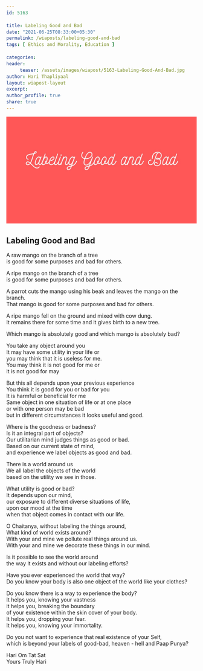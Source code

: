 ```yaml
--- 
id: 5163

title: Labeling Good and Bad
date: "2021-06-25T08:33:00+05:30"
permalink: /wiaposts/labeling-good-and-bad
tags: [ Ethics and Morality, Education ]    

categories: 
header:
     teaser: /assets/images/wiapost/5163-Labeling-Good-And-Bad.jpg
author: Hari Thapliyaal 
layout: wiapost-layout
excerpt:  
author_profile: true 
share: true 
---
```


![Labeling Good and Bad](/assets/images/wiapost/5163-Labeling-Good-And-Bad.jpg)     
   
## Labeling Good and Bad   
    
A raw mango on the branch of a tree    
is good for some purposes and bad for others.    
    
A ripe mango on the branch of a tree    
is good for some purposes and bad for others.    
    
A parrot cuts the mango using his beak and leaves the mango on the branch.     
That mango is good for some purposes and bad for others.    
    
A ripe mango fell on the ground and mixed with cow dung.     
It remains there for some time and it gives birth to a new tree.    
    
Which mango is absolutely good and which mango is absolutely bad?    
    
You take any object around you    
It may have some utility in your life or     
you may think that it is useless for me.    
You may think it is not good for me or     
it is not good for may    
    
But this all depends upon your previous experience    
You think it is good for you or bad for you    
It is harmful or beneficial for me    
Same object in one situation of life or at one place     
or with one person may be bad     
but in different circumstances it looks useful and good.    
    
Where is the goodness or badness?    
Is it an integral part of objects?    
Our utilitarian mind judges things as good or bad.    
Based on our current state of mind,     
and experience we label objects as good and bad.    
    
There is a world around us    
We all label the objects of the world     
based on the utility we see in those.    
    
What utility is good or bad?    
It depends upon our mind,     
our exposure to different diverse situations of life,     
upon our mood at the time     
when that object comes in contact with our life.    
    
O Chaitanya, without labeling the things around,    
What kind of world exists around?    
With your and mine we pollute real things around us.    
With your and mine we decorate these things in our mind.    
    
Is it possible to see the world around     
the way it exists and without our labeling efforts?    
    
Have you ever experienced the world that way?    
Do you know your body is also one object of the world like your clothes?    
    
Do you know there is a way to experience the body?    
It helps you, knowing your vastness    
it helps you, breaking the boundary    
of your existence within the skin cover of your body.    
It helps you, dropping your fear.    
It helps you, knowing your immortality.    
    
Do you not want to experience that real existence of your Self,    
which is beyond your labels of good-bad, heaven - hell and Paap Punya?    
    
Hari Om Tat Sat     
Yours Truly Hari    
